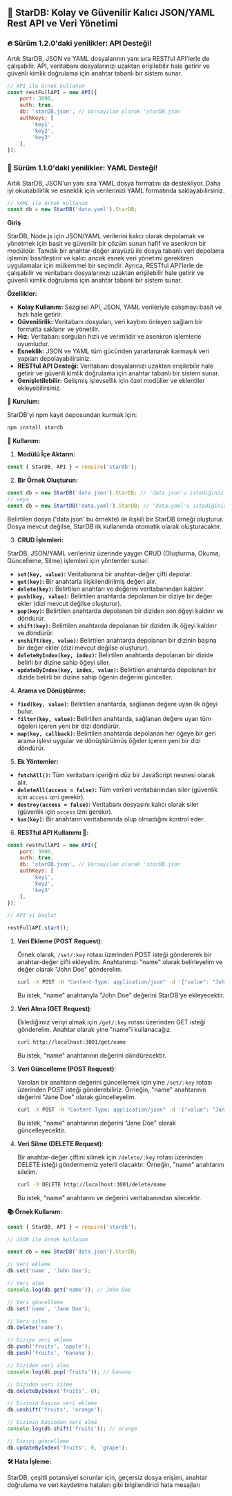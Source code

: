 ## 🌟 StarDB: Kolay ve Güvenilir Kalıcı JSON/YAML Rest API ve Veri Yönetimi

### 🔥 Sürüm 1.2.0'daki yenilikler: API Desteği!
Artık StarDB, JSON ve YAML dosyalarının yanı sıra RESTful API'lerle de çalışabilir. API, veritabanı dosyalarınızı uzaktan erişilebilir hale getirir ve güvenli kimlik doğrulama için anahtar tabanlı bir sistem sunar.

```js
// API ile örnek kullanım
const restFullAPI = new API({
    port: 3000,
    auth: true,
    db: 'starDB.json', // Varsayılan olarak 'starDB.json
    authKeys: [
        'key1',
        'key2',
        'key3'
    ],
});
```

### 🚀 Sürüm 1.1.0'daki yenilikler: YAML Desteği!
Artık StarDB, JSON'un yanı sıra YAML dosya formatını da destekliyor. Daha iyi okunabilirlik ve esneklik için verilerinizi YAML formatında saklayabilirsiniz.

```js
// YAML ile örnek kullanım
const db = new StarDB('data.yaml').StarDB;
```

**Giriş**

StarDB, Node.js için JSON/YAML verilerini kalıcı olarak depolamak ve yönetmek için basit ve güvenilir bir çözüm sunan hafif ve asenkron bir modüldür. Tanıdık bir anahtar-değer arayüzü ile dosya tabanlı veri depolama işlemini basitleştirir ve kalıcı ancak esnek veri yönetimi gerektiren uygulamalar için mükemmel bir seçimdir. Ayrıca, RESTful API'lerle de çalışabilir ve veritabanı dosyalarınızı uzaktan erişilebilir hale getirir ve güvenli kimlik doğrulama için anahtar tabanlı bir sistem sunar.

**Özellikler:**

* **Kolay Kullanım:** Sezgisel API, JSON, YAML verileriyle çalışmayı basit ve hızlı hale getirir.
* **Güvenilirlik:** Veritabanı dosyaları, veri kaybını önleyen sağlam bir formatta saklanır ve yönetilir.
* **Hız:** Veritabanı sorguları hızlı ve verimlidir ve asenkron işlemlerle uyumludur.
* **Esneklik:** JSON ve YAML tüm gücünden yararlanarak karmaşık veri yapıları depolayabilirsiniz.
* **RESTful API Desteği:** Veritabanı dosyalarınızı uzaktan erişilebilir hale getirir ve güvenli kimlik doğrulama için anahtar tabanlı bir sistem sunar.
* **Genişletilebilir:** Gelişmiş işlevsellik için özel modüller ve eklentiler ekleyebilirsiniz.

**🚀 Kurulum:**

StarDB'yi npm kayıt deposundan kurmak için:

```bash
npm install stardb
```

**📘 Kullanım:**

1. **Modülü İçe Aktarın:**

```javascript
const { StarDB, API } = require('stardb');
```

2. **Bir Örnek Oluşturun:**

```javascript
const db = new StarDB('data.json').StarDB; // 'data.json'u istediğiniz dosya adıyla değiştirin
// veya
const db = new StartDB('data.yaml').StarDB; // 'data.yaml'u istediğiniz dosya adıyla değiştirin
```

Belirtilen dosya ('data.json' bu örnekte) ile ilişkili bir StarDB örneği oluşturur. Dosya mevcut değilse, StarDB ilk kullanımda otomatik olarak oluşturacaktır.

3. **CRUD İşlemleri:**

StarDB, JSON/YAML verileriniz üzerinde yaygın CRUD (Oluşturma, Okuma, Güncelleme, Silme) işlemleri için yöntemler sunar:

* **`set(key, value)`:** Veritabanına bir anahtar-değer çifti depolar.
* **`get(key)`:** Bir anahtarla ilişkilendirilmiş değeri alır.
* **`delete(key)`:** Belirtilen anahtarı ve değerini veritabanından kaldırır.
* **`push(key, value)`:** Belirtilen anahtarda depolanan bir diziye bir değer ekler (dizi mevcut değilse oluşturur).
* **`pop(key)`:** Belirtilen anahtarda depolanan bir diziden son öğeyi kaldırır ve döndürür.
* **`shift(key)`:** Belirtilen anahtarda depolanan bir diziden ilk öğeyi kaldırır ve döndürür.
* **`unshift(key, value)`:** Belirtilen anahtarda depolanan bir dizinin başına bir değer ekler (dizi mevcut değilse oluşturur).
* **`deleteByIndex(key, index)`:** Belirtilen anahtarda depolanan bir dizide belirli bir dizine sahip öğeyi siler.
* **`updateByIndex(key, index, value)`:** Belirtilen anahtarda depolanan bir dizide belirli bir dizine sahip öğenin değerini günceller.

4. **Arama ve Dönüştürme:**

* **`find(key, value)`:** Belirtilen anahtarda, sağlanan değere uyan ilk öğeyi bulur.
* **`filter(key, value)`:** Belirtilen anahtarda, sağlanan değere uyan tüm öğeleri içeren yeni bir dizi döndürür.
* **`map(key, callback)`:** Belirtilen anahtarda depolanan her öğeye bir geri arama işlevi uygular ve dönüştürülmüş öğeler içeren yeni bir dizi döndürür.

5. **Ek Yöntemler:**

* **`fetchAll()`:** Tüm veritabanı içeriğini düz bir JavaScript nesnesi olarak alır.
* **`deleteAll(access = false)`:** Tüm verileri veritabanından siler (güvenlik için `access` izni gerekir).
* **`destroy(access = false)`:** Veritabanı dosyasını kalıcı olarak siler (güvenlik için `access` izni gerekir).
* **`has(key)`:** Bir anahtarın veritabanında olup olmadığını kontrol eder.

6. **RESTful API Kullanımı 🎯:**


```javascript
const restFullAPI = new API({
    port: 3000,
    auth: true,
    db: 'starDB.json', // Varsayılan olarak 'starDB.json
    authKeys: [
        'key1',
        'key2',
        'key3'
    ],
});

// API'yi başlat

restFullAPI.start();
```

1. **Veri Ekleme (POST Request)**:

    Örnek olarak, `/set/:key` rotası üzerinden POST isteği göndererek bir anahtar-değer çifti ekleyelim. Anahtarımızı "name" olarak belirleyelim ve değer olarak "John Doe" gönderelim.

    ```bash
    curl -X POST -H "Content-Type: application/json" -d '{"value": "John Doe"}' http://localhost:3001/set/name
    ```

    Bu istek, "name" anahtarıyla "John Doe" değerini StarDB'ye ekleyecektir.

2. **Veri Alma (GET Request)**:

    Eklediğimiz veriyi almak için `/get/:key` rotası üzerinden GET isteği gönderelim. Anahtar olarak yine "name"i kullanacağız.

    ```bash
    curl http://localhost:3001/get/name
    ```

    Bu istek, "name" anahtarının değerini döndürecektir.

3. **Veri Güncelleme (POST Request)**:

    Varolan bir anahtarın değerini güncellemek için yine `/set/:key` rotası üzerinden POST isteği gönderebiliriz. Örneğin, "name" anahtarının değerini "Jane Doe" olarak güncelleyelim.

    ```bash
    curl -X POST -H "Content-Type: application/json" -d '{"value": "Jane Doe"}' http://localhost:3001/set/name
    ```

    Bu istek, "name" anahtarının değerini "Jane Doe" olarak güncelleyecektir.

4. **Veri Silme (DELETE Request)**:

    Bir anahtar-değer çiftini silmek için `/delete/:key` rotası üzerinden DELETE isteği göndermemiz yeterli olacaktır. Örneğin, "name" anahtarını silelim.

    ```bash
    curl -X DELETE http://localhost:3001/delete/name
    ```

    Bu istek, "name" anahtarını ve değerini veritabanından silecektir.

**📚 Örnek Kullanım:**

```javascript
const { StarDB, API } = require('stardb');

// JSON ile örnek kullanım

const db = new StarDB('data.json').StarDB;

// Veri ekleme
db.set('name', 'John Doe');

// Veri alma
console.log(db.get('name')); // John Doe

// Veri güncelleme
db.set('name', 'Jane Doe');

// Veri silme
db.delete('name');

// Diziye veri ekleme
db.push('fruits', 'apple');
db.push('fruits', 'banana');

// Diziden veri alma
console.log(db.pop('fruits')); // banana

// Diziden veri silme
db.deleteByIndex('fruits', 0);

// Dizinin başına veri ekleme
db.unshift('fruits', 'orange');

// Dizinin başından veri alma
console.log(db.shift('fruits')); // orange

// Diziyi güncelleme
db.updateByIndex('fruits', 0, 'grape');

```

**🛠️ Hata İşleme:**

StarDB, çeşitli potansiyel sorunlar için, geçersiz dosya erişimi, anahtar doğrulama ve veri kaydetme hataları gibi bilgilendirici hata mesajları